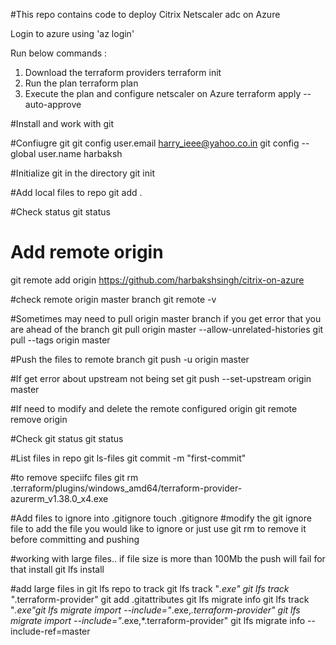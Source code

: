 #This repo contains code to deploy Citrix Netscaler adc on Azure

Login to azure using 'az login'

Run below commands :
1. Download the terraform providers
terraform init
2. Run the plan
terraform plan
3. Execute the plan and configure netscaler on Azure
terraform apply --auto-approve


#Install and work with git

#Confiugre git
git config user.email harry_ieee@yahoo.co.in
git config --global user.name harbaksh


#Initialize git in the directory
git init

#Add local files to repo
git add .

#Check status
git status

# Add remote origin
git remote add origin https://github.com/harbakshsingh/citrix-on-azure

#check remote origin master branch
git remote -v


#Sometimes may need to pull origin master branch if you get error that you are ahead of the branch
git pull origin master --allow-unrelated-histories
git pull --tags origin master

#Push the files to remote branch
git push -u origin master

#If get error about upstream not being set
git push --set-upstream origin master

#If need to modify and delete the remote configured origin
git remote remove origin

#Check git status
git status

#List files in repo
git ls-files
git commit -m "first-commit"


#to remove speciifc files
git rm .terraform/plugins/windows_amd64/terraform-provider-azurerm_v1.38.0_x4.exe

#Add files to ignore into .gitignore
touch .gitignore
#modify the git ignore file to add the file you would like to ignore or just use git rm <filename> to remove it before committing and pushing

#working with large files.. if file size is more than 100Mb the push will fail for that install 
git lfs install

#add large files in git lfs repo to track
git lfs track "*.exe"
git lfs track "*.terraform-provider"
git add .gitattributes
git lfs migrate info
git lfs track "*.exe"git lfs migrate import --include="*.exe,*.terraform-provider"
git lfs migrate import --include="*.exe,*.terraform-provider"
git lfs migrate info --include-ref=master


